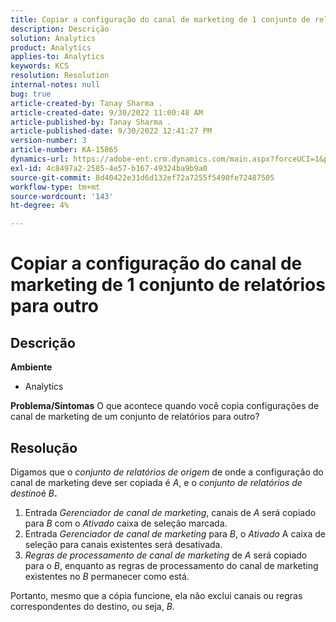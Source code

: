 ```yaml
---
title: Copiar a configuração do canal de marketing de 1 conjunto de relatórios para outro
description: Descrição
solution: Analytics
product: Analytics
applies-to: Analytics
keywords: KCS
resolution: Resolution
internal-notes: null
bug: true
article-created-by: Tanay Sharma .
article-created-date: 9/30/2022 11:00:48 AM
article-published-by: Tanay Sharma .
article-published-date: 9/30/2022 12:41:27 PM
version-number: 3
article-number: KA-15865
dynamics-url: https://adobe-ent.crm.dynamics.com/main.aspx?forceUCI=1&pagetype=entityrecord&etn=knowledgearticle&id=1c0d961e-af40-ed11-9db1-0022480868ff
exl-id: 4c8497a2-2585-4e57-b167-49324ba9b9a0
source-git-commit: 8d40422e31d6d132ef72a7255f5490fe72487505
workflow-type: tm+mt
source-wordcount: '143'
ht-degree: 4%

---
```


# Copiar a configuração do canal de marketing de 1 conjunto de relatórios para outro

## Descrição

<b>Ambiente</b>
- Analytics



<b>Problema/Sintomas</b>
O que acontece quando você copia configurações de canal de marketing de um conjunto de relatórios para outro?


## Resolução


Digamos que o *conjunto de relatórios de origem* de onde a configuração do canal de marketing deve ser copiada é *A*, e o *conjunto de relatórios de destino*&#x200B;é *B<b>*.</b>

1. Entrada *Gerenciador de canal de marketing*, canais de *A* será copiado para *B* com o *Ativado* caixa de seleção marcada.
2. Entrada *Gerenciador de canal de marketing* para *B*, o *Ativado* A caixa de seleção para canais existentes será desativada.
3. *Regras de processamento de canal de marketing* de *A* será copiado para o *B*, enquanto as regras de processamento do canal de marketing existentes no *B* permanecer como está.


Portanto, mesmo que a cópia funcione, ela não exclui canais ou regras correspondentes do destino, ou seja, *B*.
